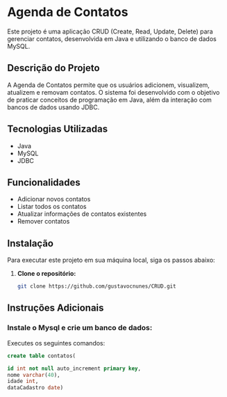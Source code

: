 # Agenda de Contatos

Este projeto é uma aplicação CRUD (Create, Read, Update, Delete) para gerenciar contatos, desenvolvida em Java e utilizando o banco de dados MySQL.

## Descrição do Projeto

A Agenda de Contatos permite que os usuários adicionem, visualizem, atualizem e removam contatos. O sistema foi desenvolvido com o objetivo de praticar conceitos de programação em Java, além da interação com bancos de dados usando JDBC.

## Tecnologias Utilizadas

- Java
- MySQL
- JDBC

## Funcionalidades

- Adicionar novos contatos
- Listar todos os contatos
- Atualizar informações de contatos existentes
- Remover contatos

## Instalação

Para executar este projeto em sua máquina local, siga os passos abaixo:

1. **Clone o repositório:**

   ```bash
   git clone https://github.com/gustavocnunes/CRUD.git

## Instruções Adicionais

### Instale o Mysql e crie um banco de dados: 

Executes os seguintes comandos: 

```sql
create table contatos(

id int not null auto_increment primary key,
nome varchar(40),
idade int,
dataCadastro date) 

